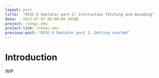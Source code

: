 ```yaml
---
layout: post
title:  "RISC-V Emulator part 2: Instruction fetching and decoding"
date:   2023-07-07 06:00:00 +0200
project: rv64gc_emu
project-link: rv64gc-emu
previous-post: "RISC-V Emulator part 1: Getting started"
---
```


# Introduction

WIP